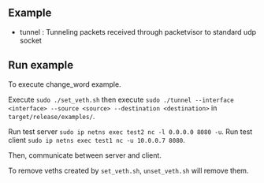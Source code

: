 ## Example
- tunnel : Tunneling packets received through packetvisor to standard udp socket

## Run example
To execute change_word example.

Execute `sudo ./set_veth.sh` then execute `sudo ./tunnel --interface <interface> --source <source> --destination <destination>` in `target/release/examples/`.

Run test server `sudo ip netns exec test2 nc -l 0.0.0.0 8080 -u`.
Run test client `sudo ip netns exec test1 nc -u 10.0.0.7 8080`.

Then, communicate between server and client.

To remove veths created by `set_veth.sh`, `unset_veth.sh` will remove them.
